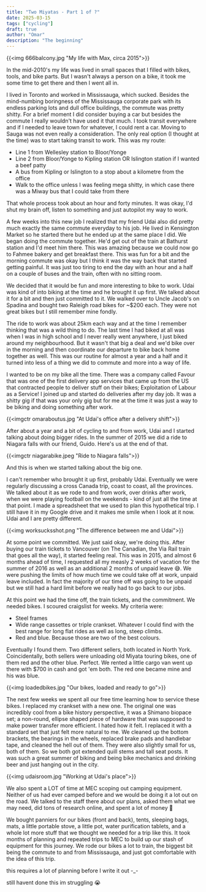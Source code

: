 ```yaml
---
title: "Two Miyatas - Part 1 of ?"
date: 2025-03-15
tags: ["cycling"]
draft: true
author: "Omar"
description: "The beginning"
---
```


{{<img 666balcony.jpg "My life with Max, circa 2015">}}

In the mid-2010's my life was lived in small spaces that I filled with bikes, tools, and bike parts. But I wasn't always a person on a bike, it took me some time to get there and then I went all in.

I lived in Toronto and worked in Mississauga, which sucked. Besides the mind-numbing boringness of the Mississauga corporate park with its endless parking lots and dull office buildings, the commute was pretty shitty. For a brief moment I did consider buying a car but besides the commute I really wouldn't have used it that much. I took transit everywhere and if I needed to leave town for whatever, I could rent a car. Moving to Sauga was not even really a consideration. The only real option (I thought at the time) was to start taking transit to work. This was my route:
- Line 1 from Wellesley station to Bloor/Yonge
- Line 2 from Bloor/Yonge to Kipling station OR Islington station if I wanted a beef patty
- A bus from Kipling or Islington to a stop about a kilometre from the office
- Walk to the office unless I was feeling mega shitty, in which case there was a Miway bus that I could take from there

That whole process took about an hour and forty minutes. It was okay, I'd shut my brain off, listen to something and just autopilot my way to work.

A few weeks into this new job I realized that my friend Udai also did pretty much exactly the same commute everyday to his job. He lived in Kensington Market so he started there but he ended up at the same place I did. We began doing the commute together. He'd get out of the train at Bathurst station and I'd meet him there. This was amazing because we could now go to Fahmee bakery and get breakfast there. This was fun for a bit and the morning commute was okay but I think it was the way back that started getting painful. It was just too tiring to end the day with an hour and a half on a couple of buses and the train, often with no sitting room.

We decided that it would be fun and more interesting to bike to work. Udai was kind of into biking at the time and he brought it up first. We talked about it for a bit and then just committed to it. We walked over to Uncle Jacob's on Spadina and bought two Raleigh road bikes for ~$200 each. They were not great bikes but I still remember mine fondly. 

The ride to work was about 25km each way and at the time I remember thinking that was a wild thing to do. The last time I had biked at all was when I was in high school and I never really went anywhere, I just biked around my neighbourhood. But it wasn't that big a deal and we'd bike over in the morning and then coordinate our departure to bike back home together as well. This was our routine for almost a year and a half and it turned into less of a thing we did to commute and more into a way of life.

I wanted to be on my bike all the time. There was a company called Favour that was one of the first delivery app services that came up from the US that contracted people to deliver stuff on their bikes; Exploitation of Labour as a Service! I joined up and started do deliveries after my day job. It was a shitty gig if that was your only gig but for me at the time it was just a way to be biking and doing something after work.

{{<imgctr omaraboutus.jpg "At Udai's office after a delivery shift">}}

After about a year and a bit of cycling to and from work, Udai and I started talking about  doing bigger rides. In the summer of 2015 we did a ride to Niagara falls with our friend, Guido. Here's us at the end of that.

{{<imgctr niagarabike.jpeg "Ride to Niagara falls">}}

And this is when we started talking about the big one.

I can't remember who brought it up first, probably Udai. Eventually we were regularly discussing a cross Canada trip, coast to coast, all the provinces. We talked about it as we rode to and from work, over drinks after work, when we were playing football on the weekends - kind of just all the time at that point. I made a spreadsheet that we used to plan this hypothetical trip. I still have it in my Google drive and it makes me smile when I look at it now. Udai and I are pretty different.

{{<img worksucksshot.png "The difference between me and Udai">}}

At some point we committed. We just said okay, we're doing this. After buying our train tickets to Vancouver (on The Canadian, the Via Rail train that goes all the way), it started feeling real. This was in 2015, and almost 6 months ahead of time, I requested all my measly 2 weeks of vacation for the summer of 2016 as well as an additional 2 months of unpaid leave 😅. We were pushing the limits of how much time we could take off at work, unpaid leave included. In fact the majority of our time off was going to be unpaid but we still had a hard limit before we really had to go back to our jobs. 

At this point we had the time off, the train tickets, and the commitment. We needed bikes. I scoured craigslist for weeks. My criteria were:
- Steel frames
- Wide range cassettes or triple crankset. Whatever I could find with the best range for long flat rides as well as long, steep climbs.
- Red and blue. Because those are two of the best colours.

Eventually I found them. Two different sellers, both located in North York. Coincidentally, both sellers were unloading old Miyata touring bikes, one of them red and the other blue. Perfect. We rented a little cargo van went up there with $700 in cash and got 'em both. The red one became mine and his was blue.

{{<img loadedbikes.jpg "Our bikes, loaded and ready to go">}}

The next few weeks we spent all our free time learning how to service these bikes. I replaced my crankset with a new one. The original one was incredibly cool from a bike history perspective, it was a Shimano biopace set; a non-round, ellipse shaped piece of hardware that was supposed to make power transfer more efficient. I hated how it felt. I replaced it with a standard set that just felt more natural to me. We cleaned up the bottom brackets, the bearings in the wheels, replaced brake pads and handlebar tape, and cleaned the hell out of them. They were also slightly small for us, both of them. So we both got extended quill stems and tall seat posts. It was such a great summer of biking and being bike mechanics and drinking beer and just hanging out in the city.

{{<img udaisroom.jpg "Working at Udai's place">}}

We also spent a LOT of time at MEC scoping out camping equipment. Neither of us had ever camped before and we would be doing it a lot out on the road. We talked to the staff there about our plans, asked them what we may need, did tons of research online, and spent a lot of money 😬

We bought panniers for our bikes (front and back), tents, sleeping bags, mats, a little portable stove, a little pot, water purification tablets, and a whole lot more stuff that we thought we needed for a trip like this. It took months of planning and repeated trips to MEC to build up our stash of equipment for this journey. We rode our bikes a lot to train, the biggest bit being the commute to and from Mississauga, and just got comfortable with the idea of this trip.

this requires a lot of planning before I write it out -_-

still havent done this 
im struggling :sob:
